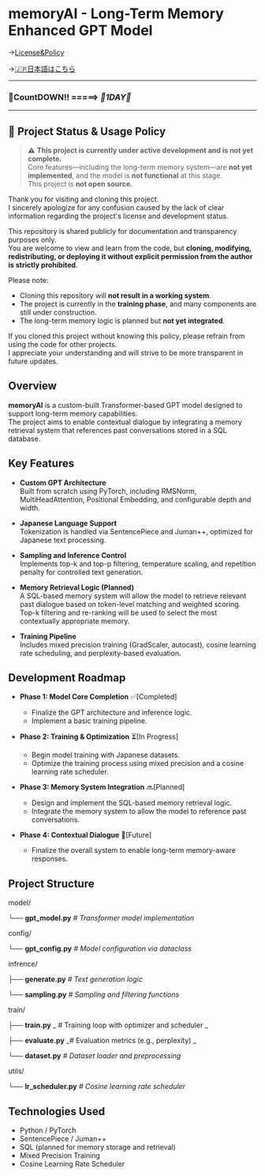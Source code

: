 # memoryAI - Long-Term Memory Enhanced GPT Model
→[License&Policy](https://github.com/RockHopperPenguin64/memoryAI/blob/main/License.md)

→[🇯🇵日本語はこちら](https://github.com/RockHopperPenguin64/memoryAI/blob/main/jpREADME.md)

---

### 🥳CountDOWN‼️ =====>  _**🤔1DAY🤩**_

---

## 🚧 Project Status & Usage Policy

> ⚠️ **This project is currently under active development and is not yet complete.**  
> Core features—including the long-term memory system—are **not yet implemented**, and the model is **not functional** at this stage.  
> This project is **not open source.**

Thank you for visiting and cloning this project.  
I sincerely apologize for any confusion caused by the lack of clear information regarding the project's license and development status.

This repository is shared publicly for documentation and transparency purposes only.  
You are welcome to view and learn from the code, but **cloning, modifying, redistributing, or deploying it without explicit permission from the author is strictly prohibited**.

Please note:
- Cloning this repository will **not result in a working system**.
- The project is currently in the **training phase**, and many components are still under construction.
- The long-term memory logic is planned but **not yet integrated**.

If you cloned this project without knowing this policy, please refrain from using the code for other projects.  
I appreciate your understanding and will strive to be more transparent in future updates.

## Overview

**memoryAI** is a custom-built Transformer-based GPT model designed to support long-term memory capabilities.  
The project aims to enable contextual dialogue by integrating a memory retrieval system that references past conversations stored in a SQL database.

 

## Key Features

- **Custom GPT Architecture**  
  Built from scratch using PyTorch, including RMSNorm, MultiHeadAttention, Positional Embedding, and configurable depth and width.

- **Japanese Language Support**  
  Tokenization is handled via SentencePiece and Juman++, optimized for Japanese text processing.

- **Sampling and Inference Control**  
  Implements top-k and top-p filtering, temperature scaling, and repetition penalty for controlled text generation.

- **Memory Retrieval Logic (Planned)**  
  A SQL-based memory system will allow the model to retrieve relevant past dialogue based on token-level matching and weighted scoring.  
  Top-k filtering and re-ranking will be used to select the most contextually appropriate memory.

- **Training Pipeline**  
  Includes mixed precision training (GradScaler, autocast), cosine learning rate scheduling, and perplexity-based evaluation.

## Development Roadmap

- **Phase 1: Model Core Completion**  ✅[Completed]
  - Finalize the GPT architecture and inference logic.
  - Implement a basic training pipeline.

- **Phase 2: Training & Optimization** ⏳[In Progress]
  - Begin model training with Japanese datasets.
  - Optimize the training process using mixed precision and a cosine learning rate scheduler.

- **Phase 3: Memory System Integration** 🔜[Planned]
  - Design and implement the SQL-based memory retrieval logic.
  - Integrate the memory system to allow the model to reference past conversations.

- **Phase 4: Contextual Dialogue** 🚀[Future]
  - Finalize the overall system to enable long-term memory-aware responses.
 

## Project Structure
model/

└── **gpt_model.py**    _# Transformer model implementation_

config/

└── **gpt_config.py**   _# Model configuration via dataclass_

infrence/

├── **generate.py**     _# Text generation logic_

└── **sampling.py**     _# Sampling and filtering functions_

train/

├── **train.py**       _ # Training loop with optimizer and scheduler _

├── **evaluate.py**     _# Evaluation metrics (e.g., perplexity) _

└── **dataset.py**      _# Dataset loader and preprocessing_

utils/ 

└── **lr_scheduler.py** _# Cosine learning rate scheduler_

 

## Technologies Used

- Python / PyTorch  
- SentencePiece / Juman++  
- SQL (planned for memory storage and retrieval)  
- Mixed Precision Training  
- Cosine Learning Rate Scheduler


